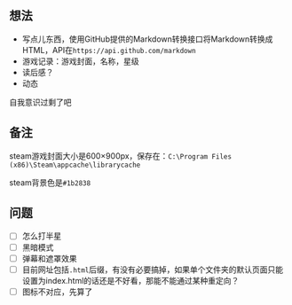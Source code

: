 ## 想法

* 写点儿东西，使用GitHub提供的Markdown转换接口将Markdown转换成HTML，API在`https://api.github.com/markdown`
* 游戏记录：游戏封面，名称，星级
* 读后感？
* 动态

自我意识过剩了吧

## 备注

steam游戏封面大小是600×900px，保存在：`C:\Program Files (x86)\Steam\appcache\librarycache`

steam背景色是`#1b2838`

## 问题

- [ ] 怎么打半星
- [ ] 黑暗模式
- [ ] 弹幕和遮罩效果
- [ ] 目前网址包括`.html`后缀，有没有必要搞掉，如果单个文件夹的默认页面只能设置为index.html的话还是不好看，那能不能通过某种重定向？
- [ ] 图标不对应，先算了
